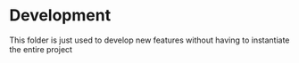 # Development

This folder is just used to develop new features
without having to instantiate the entire project
